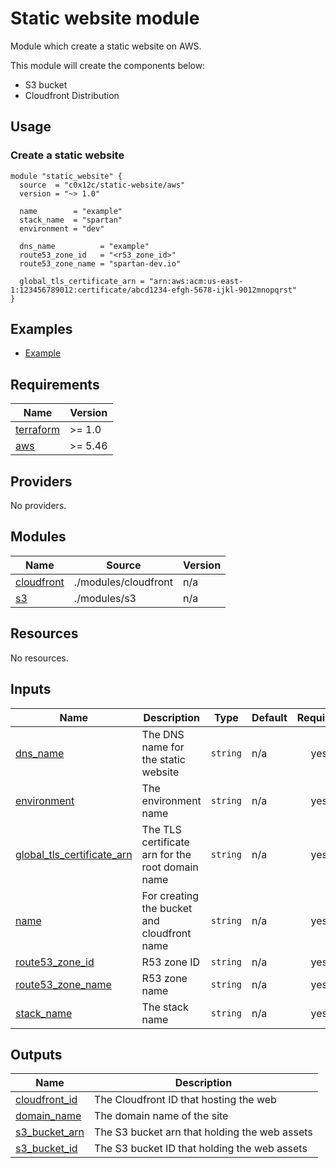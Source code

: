 # Static website module
Module which create a static website on AWS.

This module will create the components below:
- S3 bucket
- Cloudfront Distribution

## Usage
### Create a static website
```hcl
module "static_website" {
  source  = "c0x12c/static-website/aws"
  version = "~> 1.0"

  name        = "example"
  stack_name  = "spartan"
  environment = "dev"

  dns_name          = "example"
  route53_zone_id   = "<r53_zone_id>"
  route53_zone_name = "spartan-dev.io"

  global_tls_certificate_arn = "arn:aws:acm:us-east-1:123456789012:certificate/abcd1234-efgh-5678-ijkl-9012mnopqrst"
}
```

## Examples
- [Example](./examples/complete/)

<!-- BEGIN_TF_DOCS -->
## Requirements

| Name | Version |
|------|---------|
| <a name="requirement_terraform"></a> [terraform](#requirement\_terraform) | >= 1.0 |
| <a name="requirement_aws"></a> [aws](#requirement\_aws) | >= 5.46 |

## Providers

No providers.

## Modules

| Name | Source | Version |
|------|--------|---------|
| <a name="module_cloudfront"></a> [cloudfront](#module\_cloudfront) | ./modules/cloudfront | n/a |
| <a name="module_s3"></a> [s3](#module\_s3) | ./modules/s3 | n/a |

## Resources

No resources.

## Inputs

| Name | Description | Type | Default | Required |
|------|-------------|------|---------|:--------:|
| <a name="input_dns_name"></a> [dns\_name](#input\_dns\_name) | The DNS name for the static website | `string` | n/a | yes |
| <a name="input_environment"></a> [environment](#input\_environment) | The environment name | `string` | n/a | yes |
| <a name="input_global_tls_certificate_arn"></a> [global\_tls\_certificate\_arn](#input\_global\_tls\_certificate\_arn) | The TLS certificate arn for the root domain name | `string` | n/a | yes |
| <a name="input_name"></a> [name](#input\_name) | For creating the bucket and cloudfront name | `string` | n/a | yes |
| <a name="input_route53_zone_id"></a> [route53\_zone\_id](#input\_route53\_zone\_id) | R53 zone ID | `string` | n/a | yes |
| <a name="input_route53_zone_name"></a> [route53\_zone\_name](#input\_route53\_zone\_name) | R53 zone name | `string` | n/a | yes |
| <a name="input_stack_name"></a> [stack\_name](#input\_stack\_name) | The stack name | `string` | n/a | yes |

## Outputs

| Name | Description |
|------|-------------|
| <a name="output_cloudfront_id"></a> [cloudfront\_id](#output\_cloudfront\_id) | The Cloudfront ID that hosting the web |
| <a name="output_domain_name"></a> [domain\_name](#output\_domain\_name) | The domain name of the site |
| <a name="output_s3_bucket_arn"></a> [s3\_bucket\_arn](#output\_s3\_bucket\_arn) | The S3 bucket arn that holding the web assets |
| <a name="output_s3_bucket_id"></a> [s3\_bucket\_id](#output\_s3\_bucket\_id) | The S3 bucket ID that holding the web assets |
<!-- END_TF_DOCS -->
